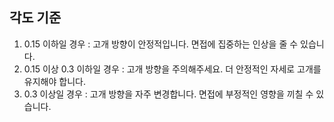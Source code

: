 ## 각도 기준
1. 0.15 이하일 경우 : 고개 방향이 안정적입니다. 면접에 집중하는 인상을 줄 수 있습니다.
2. 0.15 이상 0.3 이하일 경우 : 고개 방향을 주의해주세요. 더 안정적인 자세로 고개를 유지해야 합니다.
3. 0.3 이상일 경우 : 고개 방향을 자주 변경합니다. 면접에 부정적인 영향을 끼칠 수 있습니다.